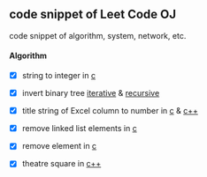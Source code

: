 ## code snippet of Leet Code OJ
code snippet of algorithm, system, network, etc.

#### Algorithm
- [x] string to integer in [c](algorithm/string_to_int.c)
- [x] invert binary tree [iterative](algorithm/invert_binary_tree_iterative.c) & [recursive](algorithm/invert_binary_tree_recursive.c)
- [x] title string of Excel column to number in [c](algorithm/title_to_number.c) & [c++](algorithm/title_to_number.cpp)
- [x] remove linked list elements in [c](algorithm/remove_linked_list_elements.c)
- [x] remove element in [c](algorithm/remove_element.c)
- [x] theatre square in [c++](algorithm/theatre_square.cpp)

